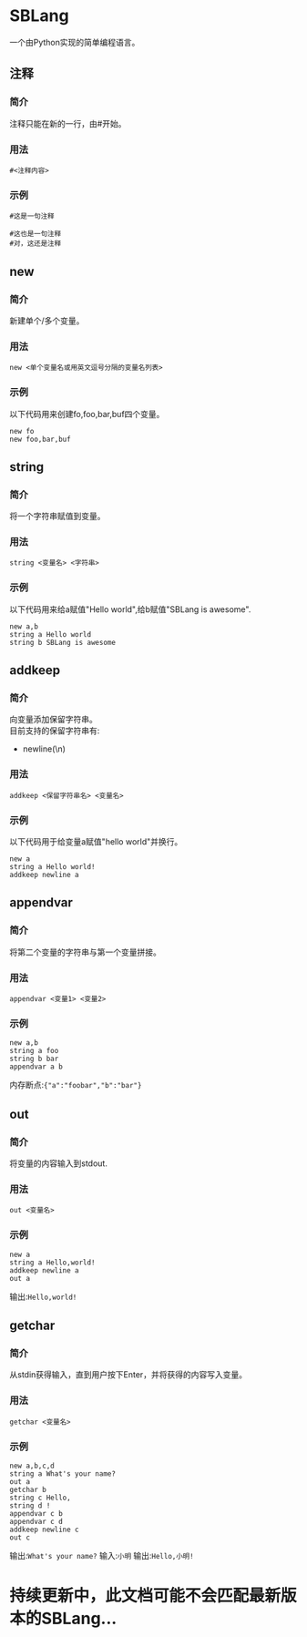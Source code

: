 # SBLang
一个由Python实现的简单编程语言。
## 注释
### 简介
注释只能在新的一行，由#开始。
### 用法
`#<注释内容>`
### 示例
```sblang
#这是一句注释

#这也是一句注释
#对，这还是注释
```
## new
### 简介
新建单个/多个变量。
### 用法
`new <单个变量名或用英文逗号分隔的变量名列表>`
### 示例
以下代码用来创建fo,foo,bar,buf四个变量。
```sblang
new fo
new foo,bar,buf
```
## string
### 简介
将一个字符串赋值到变量。
### 用法
`string <变量名> <字符串>`
### 示例
以下代码用来给a赋值"Hello world",给b赋值"SBLang is awesome".
```sblang
new a,b
string a Hello world
string b SBLang is awesome
```
## addkeep
### 简介
向变量添加保留字符串。  
目前支持的保留字符串有:
 - newline(\n)

### 用法
`addkeep <保留字符串名> <变量名>`
### 示例
以下代码用于给变量a赋值"hello world"并换行。
```sblang
new a
string a Hello world!
addkeep newline a
```

## appendvar
### 简介
将第二个变量的字符串与第一个变量拼接。
### 用法
`appendvar <变量1> <变量2>`
### 示例
```sblang
new a,b
string a foo
string b bar
appendvar a b
```
内存断点:`{"a":"foobar","b":"bar"}`

## out
### 简介
将变量的内容输入到stdout.
### 用法
`out <变量名>`
### 示例
```sblang
new a
string a Hello,world!
addkeep newline a
out a
```
输出:`Hello,world!`

## getchar
### 简介
从stdin获得输入，直到用户按下Enter，并将获得的内容写入变量。
### 用法
`getchar <变量名>`
### 示例
```sblang
new a,b,c,d
string a What's your name?
out a
getchar b
string c Hello,
string d !
appendvar c b
appendvar c d
addkeep newline c
out c
```
输出:`What's your name?`
输入:`小明`
输出:`Hello,小明!`
# 持续更新中，此文档可能不会匹配最新版本的SBLang...
